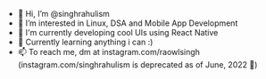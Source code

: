 - 👋 Hi, I’m @singhrahulism
- 👀 I’m interested in Linux, DSA and Mobile App Development
- 🚀 I'm currently developing cool UIs using React Native
- 🌱 Currently learning anything i can :)
- 📫 To reach me, dm at instagram.com/raowlsingh (instagram.com/singhrahulism is deprecated as of June, 2022 🙂)

<!---
singhrahulism/singhrahulism is a ✨ special ✨ repository because its `README.md` (this file) appears on your GitHub profile.
You can click the Preview link to take a look at your changes.
--->
